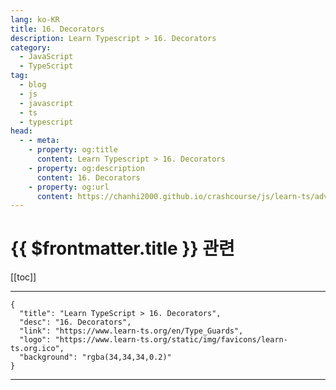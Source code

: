```yaml
---
lang: ko-KR
title: 16. Decorators
description: Learn Typescript > 16. Decorators
category: 
  - JavaScript
  - TypeScript
tag: 
  - blog
  - js
  - javascript
  - ts
  - typescript
head:
  - - meta:
    - property: og:title
      content: Learn Typescript > 16. Decorators
    - property: og:description
      content: 16. Decorators
    - property: og:url
      content: https://chanhi2000.github.io/crashcourse/js/learn-ts/advanced/16.html
---
```


# {{ $frontmatter.title }} 관련

[[toc]]

---

```component VPCard
{
  "title": "Learn TypeScript > 16. Decorators",
  "desc": "16. Decorators",
  "link": "https://www.learn-ts.org/en/Type_Guards",
  "logo": "https://www.learn-ts.org/static/img/favicons/learn-ts.org.ico",
  "background": "rgba(34,34,34,0.2)"
}
```

---

<TagLinks />